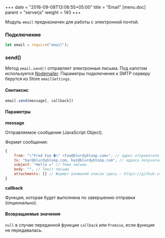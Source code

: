 +++
date = "2016-09-08T13:06:55+05:00"
title = "Email"
[menu.doc]
    parent = "serverjs"
    weight = 140
+++

Модуль `email` предназначен для работы с электронной почтой.

### Подключение

```JavaScript
let email = require("email");
````

### send()

Метод `email.send()` отправляет электронные письма. Под капотом используется [Nodemailer](https://nodemailer.com/).
Параметры подключения к SMTP серверу берутся из Store `emailSettings`.

#### Синтаксис

```JavaScript
email.send(message[, callback])
```

#### Параметры

**message**

Отправляемое сообщение (JavaScript Object).

Формат сообщения:

```JavaScript
{
    from: "\"Fred Foo �\" <foo@blurdybloop.com>", // адрес отправителя. В случае, если аргумент отсутствует, будет использоваться адрес из Store "emailSettings"
    to: "bar@blurdybloop.com, baz@blurdybloop.com", // адреса получателей
    subject: "Hello ✔" // Тема письма
    body: "", // Текст письма
    attachments: [] // Формат вложений описан здесь – https://github.com/nodemailer/nodemailer#attachments
}
```

**callback**

Функция, которая будет выполнена по завершению отправки (опционально).

#### Возвращаемые значения

`null` в случае переданной функции `callback` или `Promise`, если функция не передавалась.